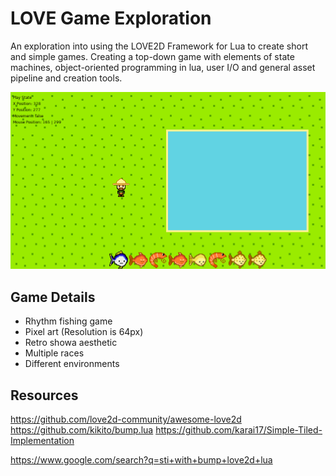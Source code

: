 # LOVE Game Exploration
An exploration into using the LOVE2D Framework for Lua to create short and simple games.
Creating a top-down game with elements of state machines, object-oriented programming in lua,
user I/O and general asset pipeline and creation tools.

![alt text](https://github.com/pellway/LOVE-Game/blob/master/screenshot.png?raw=true)

## Game Details
* Rhythm fishing game
* Pixel art (Resolution is 64px)
* Retro showa aesthetic
* Multiple races
* Different environments

## Resources
https://github.com/love2d-community/awesome-love2d
https://github.com/kikito/bump.lua
https://github.com/karai17/Simple-Tiled-Implementation

https://www.google.com/search?q=sti+with+bump+love2d+lua
